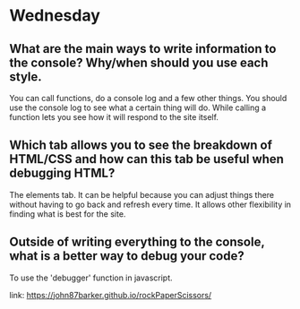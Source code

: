 # Wednesday

## What are the main ways to write information to the console? Why/when should you use each style.
You can call functions, do a console log and a few other things. You should use the console log to see what a certain thing will do. While calling a function lets you see how it will respond to the site itself.

## Which tab allows you to see the breakdown of HTML/CSS and how can this tab be useful when debugging HTML?
The elements tab. It can be helpful because you can adjust things there without having to go back and refresh every time. It allows other flexibility in finding what is best for the site.
## Outside of writing everything to the console, what is a better way to debug your code?
To use the 'debugger' function in javascript.

link: https://john87barker.github.io/rockPaperScissors/
